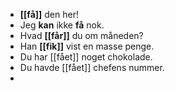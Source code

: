 - **[[få]]** den her!
- Jeg **kan** ikke **få** nok.
- Hvad **[[får]]** du om måneden?
- Han **[[fik]]** vist en masse penge.
- Du har [[fået]] noget chokolade.
- Du havde [[fået]] chefens nummer.
-